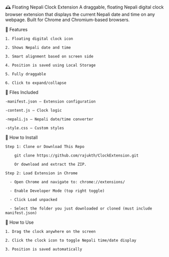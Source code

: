 🕰️ Floating Nepali Clock Extension
    A draggable, floating Nepali digital clock browser extension that displays the current Nepali date and time on any webpage. Built for Chrome and Chromium-based browsers.

📸 Features

    1. Floating digital clock icon
    
    2. Shows Nepali date and time
    
    3. Smart alignment based on screen side
    
    4. Position is saved using Local Storage
    
    5. Fully draggable
    
    6. Click to expand/collapse
    
📁 Files Included

    -manifest.json – Extension configuration
    
    -content.js – Clock logic
    
    -nepali.js – Nepali date/time converter
    
    -style.css – Custom styles

🚀 How to Install

    Step 1: Clone or Download This Repo
    
        git clone https://github.com/rajukth/ClockExtension.git
        
        Or download and extract the ZIP.
        
    Step 2: Load Extension in Chrome
      
      - Open Chrome and navigate to: chrome://extensions/
      
      - Enable Developer Mode (top right toggle)
      
      - Click Load unpacked
      
      - Select the folder you just downloaded or cloned (must include manifest.json)

📌 How to Use
    
    1. Drag the clock anywhere on the screen
    
    2. Click the clock icon to toggle Nepali time/date display

    3. Position is saved automatically



